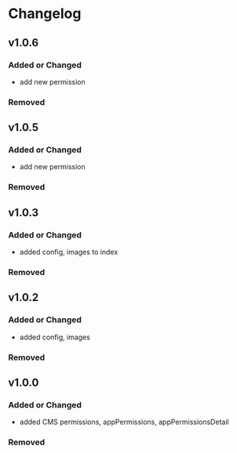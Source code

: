 # Changelog

## v1.0.6

### Added or Changed

- add new permission

### Removed

## v1.0.5

### Added or Changed

- add new permission

### Removed

## v1.0.3

### Added or Changed

- added config, images to index

### Removed

## v1.0.2

### Added or Changed

- added config, images

### Removed

## v1.0.0

### Added or Changed

- added CMS permissions, appPermissions, appPermissionsDetail

### Removed
